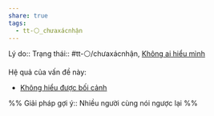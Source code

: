 ```yaml
---
share: true
tags:
  - tt-⚪_chưaxácnhận
---
```


Lý do:: 
Trạng thái:: #tt-⚪/chưaxácnhận, [Không ai hiểu mình](../../Quan%20%C4%91i%E1%BB%83m,%20th%C3%A1i%20%C4%91%E1%BB%99,%20nguy%C3%AAn%20t%E1%BA%AFc%20s%E1%BB%91ng,%20%C4%91i%E1%BB%81u%20m%C3%ACnh%20th%E1%BA%A5y%20ho%E1%BA%B7c%20c%E1%BA%A3m%20nh%E1%BA%ADn/C%E1%BA%A3m%20nh%E1%BA%ADn%20v%E1%BB%81%20ng%C6%B0%E1%BB%9Di%20kh%C3%A1c/Kh%C3%B4ng%20ai%20hi%E1%BB%83u%20m%C3%ACnh.md)

Hệ quả của vấn đề này:
- [Không hiểu được bối cảnh](./Kh%C3%B4ng%20hi%E1%BB%83u%20%C4%91%C6%B0%E1%BB%A3c%20b%E1%BB%91i%20c%E1%BA%A3nh.md)


%%
Giải pháp gợi ý:: Nhiều người cùng nói ngược lại
%%


